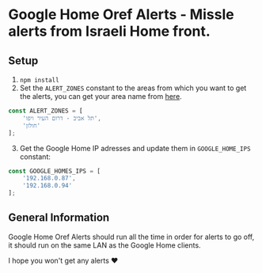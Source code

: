 # Google Home Oref Alerts - Missle alerts from Israeli Home front.

## Setup ##

1. `npm install`
2. Set the `ALERT_ZONES` constant to the areas from which you want to get the alerts, you can get your area name from [here](https://www.oref.org.il//12481-he/Pakar.aspx?hash=12482).

```javascript
const ALERT_ZONES = [
	'תל אביב - דרום העיר ויפו',
	'חולון'
];
```
3. Get the Google Home IP adresses and update them in `GOOGLE_HOME_IPS` constant:
```javascript
const GOOGLE_HOMES_IPS = [
	'192.168.0.87',
	'192.168.0.94'
];
```
## General Information
Google Home Oref Alerts should run all the time in order for alerts to go off, it should run on the same LAN as the Google Home clients.

I hope you won't get any alerts ♥️
